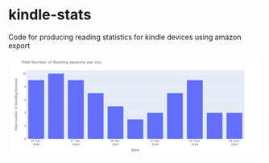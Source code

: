 # kindle-stats
Code for producing reading statistics for kindle devices using amazon export

![Sessions](Output%20sample/sessions.png?raw=true)
